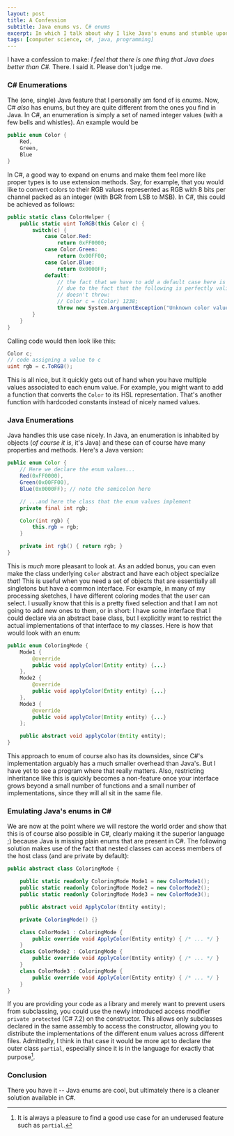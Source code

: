 ```yaml
---
layout: post
title: A Confession
subtitle: Java enums vs. C# enums
excerpt: In which I talk about why I like Java's enums and stumble upon a nice application of C#'s partial classes.
tags: [computer science, c#, java, programming]
---
```


I have a confession to make: *I feel that there is one thing that Java does better than C#.* There. I said it. Please don't judge me.

### C# Enumerations

The (one, single) Java feature that I personally am fond of is *enums*. Now, C# *also* has enums, but they are quite different from the ones you find in Java. In C#, an enumeration is simply a set of named integer values (with a few bells and whistles). An example would be

```csharp
public enum Color {
    Red,
    Green,
    Blue
}
```

In C#, a good way to expand on enums and make them feel more like proper types is to use extension methods. Say, for example, that you would like to convert colors to their RGB values represented as RGB with 8 bits per channel packed as an integer (with BGR from LSB to MSB). In C#, this could be achieved as follows:

```csharp
public static class ColorHelper {
    public static uint ToRGB(this Color c) {
        switch(c) {
            case Color.Red:
                return 0xFF0000;
            case Color.Green:
                return 0x00FF00;
            case Color.Blue:
                return 0x0000FF;
            default:
                // the fact that we have to add a default case here is actually
                // due to the fact that the following is perfectly valid and
                // doesn't throw:
                // Color c = (Color) 1238;
                throw new System.ArgumentException("Unknown color value: " + c);
        }
    }
}
```

Calling code would then look like this:
```csharp
Color c;
// code assigning a value to c
uint rgb = c.ToRGB();
```

This is all nice, but it quickly gets out of hand when you have multiple values associated to each enum value. For example, you might want to add a function that converts the `Color` to its HSL representation. That's another function with hardcoded constants instead of nicely named values.


### Java Enumerations
Java handles this use case nicely. In Java, an enumeration is inhabited by objects (*of course it is*, it's Java) and these can of course have many properties and methods. Here's a Java version:

```java
public enum Color {
    // Here we declare the enum values...
    Red(0xFF0000),
    Green(0x00FF00),
    Blue(0x0000FF); // note the semicolon here

    // ...and here the class that the enum values implement
    private final int rgb;

    Color(int rgb) {
        this.rgb = rgb;
    }

    private int rgb() { return rgb; }
}
```

This is *much* more pleasant to look at. As an added bonus, you can even make the class underlying `Color` abstract and have each object specialize *that*! This is useful when you need a set of objects that are essentially all singletons but have a common interface. For example, in many of my processing sketches, I have different coloring modes that the user can select. I usually know that this is a pretty fixed selection and that I am not going to add new ones to them, or in short: I have some interface that I could declare via an abstract base class, but I explicitly want to restrict the actual implementations of that interface to my classes. Here is how that would look with an enum:

```java
public enum ColoringMode {
    Mode1 {
        @override
        public void applyColor(Entity entity) {...}
    },
    Mode2 {
        @override
        public void applyColor(Entity entity) {...}
    },
    Mode3 {
        @override
        public void applyColor(Entity entity) {...}
    };

    public abstract void applyColor(Entity entity);
}
```

This approach to enum of course also has its downsides, since C#'s implementation arguably has a much smaller overhead than Java's. But I have yet to see a program where that really matters. Also, restricting inheritance like this is quickly becomes a non-feature once your interface grows beyond a small number of functions and a small number of implementations, since they will all sit in the same file.


### Emulating Java's enums in C\# 
We are now at the point where we will restore the world order and show that this is of course also possible in C#, clearly making it the superior language ;) because Java is missing plain enums that are present in C#. The following solution makes use of the fact that nested classes can access members of the host class (and are private by default):

```csharp
public abstract class ColoringMode {

    public static readonly ColoringMode Mode1 = new ColorMode1();
    public static readonly ColoringMode Mode2 = new ColorMode2();
    public static readonly ColoringMode Mode3 = new ColorMode3();

    public abstract void ApplyColor(Entity entity);

    private ColoringMode() {}

    class ColorMode1 : ColoringMode {
        public override void ApplyColor(Entity entity) { /* ... */ }
    }
    class ColorMode2 : ColoringMode {
        public override void ApplyColor(Entity entity) { /* ... */ }
    }
    class ColorMode3 : ColoringMode {
        public override void ApplyColor(Entity entity) { /* ... */ }
    }
}
```

If you are providing your code as a library and merely want to prevent users from subclassing, you could use the newly introduced access modifier `private protected` (C# 7.2) on the constructor. This allows only subclasses declared in the same assembly to access the constructor, allowing you to distribute the implementations of the different enum values across different files. Admittedly, I think in that case it would be more apt to declare the outer class `partial`, especially since it is in the language for exactly that purpose[^partial].

### Conclusion
There you have it -- Java enums are cool, but ultimately there is a cleaner solution available in C#.


[^partial]: It is always a pleasure to find a good use case for an underused feature such as `partial`.